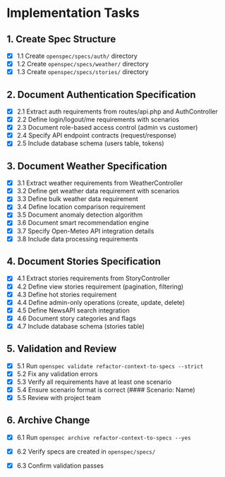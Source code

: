 # Implementation Tasks

## 1. Create Spec Structure
- [x] 1.1 Create `openspec/specs/auth/` directory
- [x] 1.2 Create `openspec/specs/weather/` directory
- [x] 1.3 Create `openspec/specs/stories/` directory

## 2. Document Authentication Specification
- [x] 2.1 Extract auth requirements from routes/api.php and AuthController
- [x] 2.2 Define login/logout/me requirements with scenarios
- [x] 2.3 Document role-based access control (admin vs customer)
- [x] 2.4 Specify API endpoint contracts (request/response)
- [x] 2.5 Include database schema (users table, tokens)

## 3. Document Weather Specification
- [x] 3.1 Extract weather requirements from WeatherController
- [x] 3.2 Define get weather data requirement with scenarios
- [x] 3.3 Define bulk weather data requirement
- [x] 3.4 Define location comparison requirement
- [x] 3.5 Document anomaly detection algorithm
- [x] 3.6 Document smart recommendation engine
- [x] 3.7 Specify Open-Meteo API integration details
- [x] 3.8 Include data processing requirements

## 4. Document Stories Specification
- [x] 4.1 Extract stories requirements from StoryController
- [x] 4.2 Define view stories requirement (pagination, filtering)
- [x] 4.3 Define hot stories requirement
- [x] 4.4 Define admin-only operations (create, update, delete)
- [x] 4.5 Define NewsAPI search integration
- [x] 4.6 Document story categories and flags
- [x] 4.7 Include database schema (stories table)

## 5. Validation and Review
- [x] 5.1 Run `openspec validate refactor-context-to-specs --strict`
- [x] 5.2 Fix any validation errors
- [x] 5.3 Verify all requirements have at least one scenario
- [x] 5.4 Ensure scenario format is correct (#### Scenario: Name)
- [x] 5.5 Review with project team

## 6. Archive Change
- [x] 6.1 Run `openspec archive refactor-context-to-specs --yes`
- [x] 6.2 Verify specs are created in `openspec/specs/`
- [x] 6.3 Confirm validation passes

